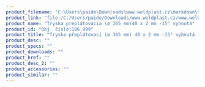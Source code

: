```yaml
---
product_filename: "C:\Users\paide\Downloads\www.weldplast.cz\markdown\tryska-preplatovaci-o-365-mm-40-x-2-mm-15-vyhnuta.md"
product_link: "file:/C:/Users/paide/Downloads/www.weldplast.cz/www.weldplast.cz/sk/tryska-preplatovaci-o-365-mm-40-x-2-mm-15-vyhnuta"
product_name: "Tryska preplátovacia (ø 365 mm)40 x 2 mm -15° vyhnutá"
product_id: "Obj. číslo:106.999"
product_title: "Tryska přeplátovací (ø 365 mm) 40 x 2 mm -15° vyhnutá | Weldplast"
product_desc: ""
product_specs: ""
product_downloads: ""
product_href: ""
product_desc_2: ""
product_accessories: ""
product_similar: ""
---
```

